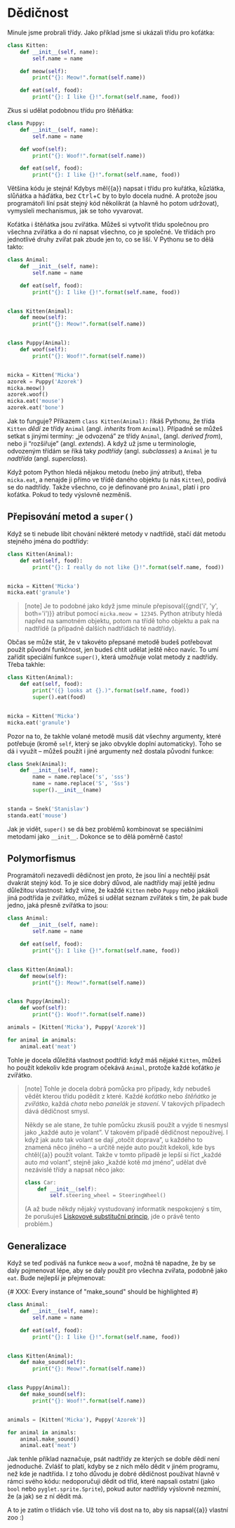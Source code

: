 # Dědičnost

Minule jsme probrali třídy.
Jako příklad jsme si ukázali třídu pro koťátka:

```python
class Kitten:
    def __init__(self, name):
        self.name = name

    def meow(self):
        print("{}: Meow!".format(self.name))

    def eat(self, food):
        print("{}: I like {}!".format(self.name, food))
```

Zkus si udělat podobnou třídu pro štěňátka:

```python
class Puppy:
    def __init__(self, name):
        self.name = name

    def woof(self):
        print("{}: Woof!".format(self.name))

    def eat(self, food):
        print("{}: I like {}!".format(self.name, food))
```

Většina kódu je stejná!
Kdybys měl{{a}} napsat i třídu pro kuřátka, kůzlátka,
slůňátka a háďátka, bez <kbd>Ctrl</kbd>+<kbd>C</kbd> by to bylo docela nudné.
A protože jsou programátoři líní psát stejný kód
několikrát (a hlavně ho potom udržovat), vymysleli
mechanismus, jak se toho vyvarovat.

Koťátka i štěňátka jsou zvířátka.
Můžeš si vytvořit třídu společnou pro všechna
zvířátka a do ní napsat všechno, co je společné.
Ve třídách pro jednotlivé druhy zvířat pak zbude jen to, co se liší.
V Pythonu se to dělá takto:

```python
class Animal:
    def __init__(self, name):
        self.name = name

    def eat(self, food):
        print("{}: I like {}!".format(self.name, food))


class Kitten(Animal):
    def meow(self):
        print("{}: Meow!".format(self.name))


class Puppy(Animal):
    def woof(self):
        print("{}: Woof!".format(self.name))


micka = Kitten('Micka')
azorek = Puppy('Azorek')
micka.meow()
azorek.woof()
micka.eat('mouse')
azorek.eat('bone')
```

Jak to funguje?
Příkazem `class Kitten(Animal):`
říkáš Pythonu, že třída `Kitten`
*dědí* ze třídy `Animal`
(angl. *inherits* from `Animal`).
Případně se můžeš setkat s jinými termíny:
„je odvozená” ze třídy `Animal`,
(angl. *derived from*),
nebo ji “rozšiřuje” (angl. *extends*).
A když už jsme u terminologie, odvozeným třídám se
říká taky *podtřídy* (angl. *subclasses*)
a `Animal` je tu *nadtřída*
(angl. *superclass*).

Když potom Python hledá nějakou metodu
(nebo jiný atribut), třeba `micka.eat`,
a nenajde ji přímo ve třídě daného objektu (u nás
`Kitten`), podívá se do nadtřídy.
Takže všechno, co je definované pro
`Animal`, platí i pro koťátka.
Pokud to tedy výslovně nezměníš.


## Přepisování metod a `super()`

Když se ti nebude líbit chování některé metody
v nadtřídě, stačí dát metodu stejného jména do
podtřídy:

```python
class Kitten(Animal):
    def eat(self, food):
        print("{}: I really do not like {}!".format(self.name, food))


micka = Kitten('Micka')
micka.eat('granule')
```

> [note]
> Je to podobné jako když jsme minule přepisoval{{gnd('i', 'y', both='i')}}
> atribut pomocí `micka.meow = 12345`.
> Python atributy hledá napřed na samotném objektu,
> potom na třídě toho objektu a pak na nadtřídě
> (a případně dalších nadtřídách té nadtřídy).

Občas se může stát, že v takovéto přepsané metodě budeš
potřebovat použít původní funkčnost, jen budeš chtít udělat ještě něco navíc.
To umí zařídit speciální funkce `super()`,
která umožňuje volat metody z nadtřídy.
Třeba takhle:

```python
class Kitten(Animal):
    def eat(self, food):
        print("({} looks at {}.)".format(self.name, food))
        super().eat(food)


micka = Kitten('Micka')
micka.eat('granule')
```

Pozor na to, že takhle volané metodě musíš dát všechny
argumenty, které potřebuje (kromě `self`,
který se jako obvykle doplní automaticky).
Toho se dá i využít – můžeš použít i jiné argumenty
než dostala původní funkce:

```python
class Snek(Animal):
    def __init__(self, name):
        name = name.replace('s', 'sss')
        name = name.replace('S', 'Sss')
        super().__init__(name)


standa = Snek('Stanislav')
standa.eat('mouse')
```

Jak je vidět, `super()` se dá bez problémů
kombinovat se speciálními metodami jako `__init__`.
Dokonce se to dělá poměrně často!


## Polymorfismus

Programátoři nezavedli dědičnost jen proto, že jsou
líní a nechtějí psát dvakrát stejný kód.
To je sice dobrý důvod, ale nadtřídy mají ještě jednu
důležitou vlastnost: když víme, že každé
`Kitten` nebo `Puppy`
nebo jakákoli jiná podtřída je zvířátko,
můžeš si udělat seznam zvířátek s tím,
že pak bude jedno, jaká přesně zvířátka to jsou:

```python
class Animal:
    def __init__(self, name):
        self.name = name

    def eat(self, food):
        print("{}: I like {}!".format(self.name, food))


class Kitten(Animal):
    def meow(self):
        print("{}: Meow!".format(self.name))


class Puppy(Animal):
    def woof(self):
        print("{}: Woof!".format(self.name))

animals = [Kitten('Micka'), Puppy('Azorek')]

for animal in animals:
    animal.eat('meat')
```

Tohle je docela důležitá vlastnost podtříd:
když máš nějaké `Kitten`, můžeš ho použít
kdekoliv kde program očekává `Animal`,
protože každé koťátko *je* zvířátko.

> [note]
> Tohle je docela dobrá pomůcka pro případy, kdy nebudeš vědět
> kterou třídu podědit z které.
> Každé *koťátko* nebo *štěňátko*
> je *zvířátko*, každá *chata*
> nebo *panelák* je *stavení*.
> V takových případech dává dědičnost smysl.
>
> Někdy se ale stane, že tuhle pomůcku zkusíš použít a vyjde ti
> nesmysl jako „každé auto je volant”.
> V takovém případě dědičnost nepoužívej.
> I když jak auto tak volant se dají „otočit doprava”,
> u každého to znamená něco jiného – a určitě nejde auto
> použít kdekoli, kde bys chtěl{{a}} použít volant.
> Takže v tomto případě je lepší si říct „každé auto
> *má* volant”, stejně jako „každé kotě
> *má* jméno”, udělat dvě nezávislé třídy a napsat něco jako:
>
> ```python
> class Car:
>     def __init__(self):
>         self.steering_wheel = SteeringWheel()
> ```
>
> (A až bude někdy nějaký vystudovaný informatik nespokojený
> s tím, že porušuješ
> [Liskovové substituční princip](https://en.wikipedia.org/wiki/Liskov_substitution_principle),
> jde o právě tento problém.)

## Generalizace

Když se teď podíváš na funkce `meow`
a `woof`, možná tě napadne, že by se
daly pojmenovat lépe, aby se daly použít pro všechna
zvířata, podobně jako `eat`.
Bude nejlepší je přejmenovat:


{# XXX: Every instance of "make_sound" should be highlighted #}
```python
class Animal:
    def __init__(self, name):
        self.name = name

    def eat(self, food):
        print("{}: I like {}!".format(self.name, food))


class Kitten(Animal):
    def make_sound(self):
        print("{}: Meow!".format(self.name))


class Puppy(Animal):
    def make_sound(self):
        print("{}: Woof!".format(self.name))


animals = [Kitten('Micka'), Puppy('Azorek')]

for animal in animals:
    animal.make_sound()
    animal.eat('meat')
```

Jak tenhle příklad naznačuje, psát nadtřídy ze kterých se dobře dědí
není jednoduché. Zvlášť to platí, kdyby se z nich mělo dědit v jiném
programu, než kde je nadtřída.
I z toho důvodu je dobré dědičnost používat hlavně v rámci svého kódu:
nedoporučuji dědit od tříd, které napsali ostatní (jako `bool` nebo
`pyglet.sprite.Sprite`), pokud autor nadtřídy výslovně nezmíní, že (a jak) se
z ní dědit má.

A to je zatím o třídách vše. Už toho víš dost na to,
aby sis napsal{{a}} vlastní zoo :)
